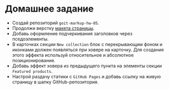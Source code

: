# Домашнее задание

- Создай репозиторий `goit-markup-hw-05`.
- Продолжи верстку [макета страницы](./assets/mockup.psd).
- Добавь оформление подчеркивания заголовков через пседоэлементы.
- В карточках секции `New collection` блок c перекрывающим фоном и иконками
  должен появляться при ховере на карточку. Для создания этого эффекта используй
  относительное и абсолютное позиционирование.
- Добавь эффект ховера из предыдущего пункта на элементы секции
  `Featured products`.
- Настрой раздачу статики с `GitHub Pages` и добавь ссылку на живую страницу в
  шапку GitHub-репозитория.
